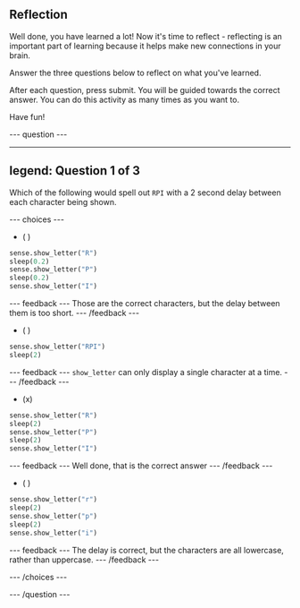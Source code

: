 ## Reflection

Well done, you have learned a lot! Now it's time to reflect - reflecting is an important part of learning because it helps make new connections in your brain.

Answer the three questions below to reflect on what you've learned.

After each question, press submit. You will be guided towards the correct answer. You can do this activity as many times as you want to.

Have fun!

--- question ---

---
legend: Question 1 of 3
---

Which of the following would spell out `RPI` with a 2 second delay between each character being shown.

--- choices ---

- ( )
```python
sense.show_letter("R")
sleep(0.2)
sense.show_letter("P")
sleep(0.2)
sense.show_letter("I")
```
  --- feedback ---
Those are the correct characters, but the delay between them is too short.
  --- /feedback ---

- ( )
```python
sense.show_letter("RPI")
sleep(2)
```
  --- feedback ---
`show_letter` can only display a single character at a time.
  --- /feedback ---

- (x) 
```python
sense.show_letter("R")
sleep(2)
sense.show_letter("P")
sleep(2)
sense.show_letter("I")
```
  --- feedback ---
Well done, that is the correct answer
  --- /feedback ---

- ( ) 
```python
sense.show_letter("r")
sleep(2)
sense.show_letter("p")
sleep(2)
sense.show_letter("i")
```
  --- feedback ---
The delay is correct, but the characters are all lowercase, rather than uppercase.
  --- /feedback ---

--- /choices ---

--- /question ---
